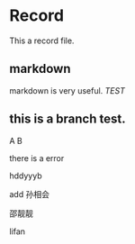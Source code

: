 # Record

This a record file.

## markdown 
  markdown is very useful.
  *TEST*

## this is a branch test.

A B


there is a error

hddyyyb


add 孙相会


邵靓靓


lifan






